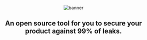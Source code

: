 <div align="center">

  ![banner](https://github.com/LicenselyORG/.github/assets/50886151/be83b54d-9a44-40ff-8563-ef13e67a0bb6)

  <h2>An open source tool for you to secure your product against 99% of leaks.</h2>
</div>
